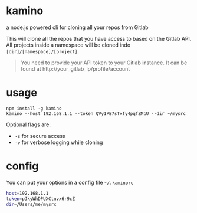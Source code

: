 kamino
======

a node.js powered cli for cloning all your repos from Gitlab

This will clone all the repos that you have access to based on the Gitlab API.  All projects inside a namespace will be cloned indo `[dir]/[namespace]/[project]`.

> You need to provide your API token to your Gitlab instance. It can be found at http://your_gitlab_ip/profile/account

# usage

```
npm install -g kamino 
kamino --host 192.168.1.1 --token QVy1PB7sTxfy4pqfZM1U --dir ~/mysrc
```

Optional flags are: 

 - `-s` for secure access
 - `-v` for verbose logging while cloning


# config

You can put your options in a config file `~/.kaminorc`

```bash
host=192.168.1.1
token=pJkyWhDPUXCtnvx6r9cZ
dir=/Users/me/mysrc
```
